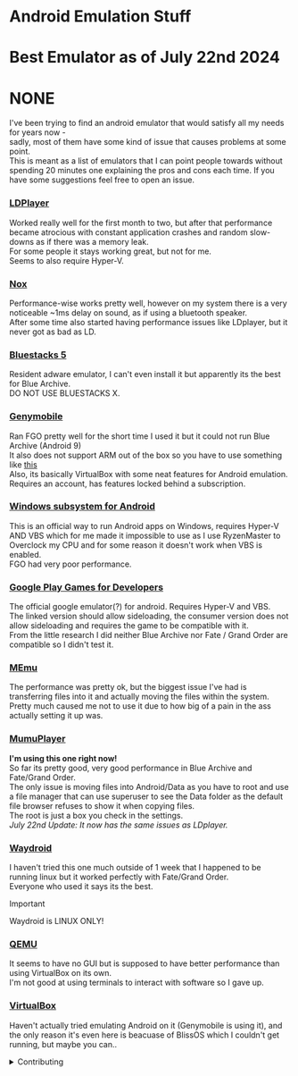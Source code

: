# Android Emulation Stuff
 
 # Best Emulator as of July 22nd 2024
 # NONE 
  
 I've been trying to find an android emulator that would satisfy all my needs for years now -  
 sadly, most of them have some kind of issue that causes problems at some point.  
 This is meant as a list of emulators that I can point people towards without spending 20 minutes one explaining the pros and cons each time.
 If you have some suggestions feel free to open an issue.
 ### [LDPlayer](https://www.ldplayer.net/download/install)
 Worked really well for the first month to two, but after that performance became atrocious with constant application crashes and random slow-downs as if there was a memory leak.  
 For some people it stays working great, but not for me.  
 Seems to also require Hyper-V.  
 ### [Nox]()
 Performance-wise works pretty well, however on my system there is a very noticeable ~1ms delay on sound, as if using a bluetooth speaker.  
 After some time also started having performance issues like LDplayer, but it never got as bad as LD.  
 ### [Bluestacks 5](https://www.bluestacks.com/download.html)
 Resident adware emulator, I can't even install it but apparently its the best for Blue Archive.  
 DO NOT USE BLUESTACKS X.  
 ### [Genymobile](https://www.genymotion.com/product-desktop/download/)  
 Ran FGO pretty well for the short time I used it but it could not run Blue Archive (Android 9)  
 It also does not support ARM out of the box so you have to use something like [this]()  
 Also, its basically VirtualBox with some neat features for Android emulation.  
 Requires an account, has features locked behind a subscription.  
 ### [Windows subsystem for Android]() 
 This is an official way to run Android apps on Windows, requires Hyper-V AND VBS which for me made it impossible to use as I use RyzenMaster to Overclock my CPU and for some reason it doesn't work when VBS is enabled.  
 FGO had very poor performance.
 ### [Google Play Games for Developers](https://dl.google.com/tag/s/appguid=%7BC601E9A4-03B0-4188-843E-80058BF16EF9%7D&appname=GPG_Developer_Emulator_Stable&needsadmin=true&ap=prod/play/games/Install-GooglePlayGames-DeveloperEmulator-Stable.exe)
 The official google emulator(?) for android. Requires Hyper-V and VBS.  
 The linked version should allow sideloading, the consumer version does not allow sideloading and requires the game to be compatible with it.  
 From the little research I did neither Blue Archive nor Fate / Grand Order are compatible so I didn't test it.  
 ### [MEmu](https://www.memuplay.com/)  
 The performance was pretty ok, but the biggest issue I've had is transferring files into it and actually moving the files within the system.  
 Pretty much caused me not to use it due to how big of a pain in the ass actually setting it up was.  
 ### [MumuPlayer](https://www.mumuplayer.com/index.html)
 <b>I'm using this one right now!</b>  
 So far its pretty good, very good performance in Blue Archive and Fate/Grand Order.  
 The only issue is moving files into Android/Data as you have to root and use a file manager that can use superuser to see the Data folder as the default file browser refuses to show it when copying files.   
 The root is just a box you check in the settings.  
 <i>July 22nd Update: It now has the same issues as LDplayer.</i>
 ### [Waydroid](https://waydro.id/)
 I haven't tried this one much outside of 1 week that I happened to be running linux but it worked perfectly with Fate/Grand Order.  
 Everyone who used it says its the best.
 > [!IMPORTANT]
 > Waydroid is LINUX ONLY!
 ### [QEMU]()
 It seems to have no GUI but is supposed to have better performance than using VirtualBox on its own.  
 I'm not good at using terminals to interact with software so I gave up.  
 ### [VirtualBox](https://www.virtualbox.org/wiki/Downloads)
 Haven't actually tried emulating Android on it (Genymobile is using it), and the only reason it's even here is beacuase of BlissOS which I couldn't get running, but maybe you can..  
 
<details>
	<summary>Contributing</summary>
	Found a typo/mistake? Open an issue or a pull request with a fix :) <br />
	Also feel free to open pull requests if you have experience with some emulator not listed here and I'll add it to a community list.